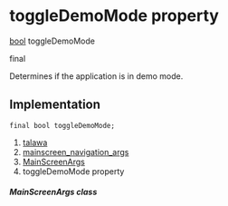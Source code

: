 
<div>

# toggleDemoMode property

</div>


[bool](https://api.flutter.dev/flutter/dart-core/bool-class.html)
toggleDemoMode


final




Determines if the application is in demo mode.



## Implementation

``` language-dart
final bool toggleDemoMode;
```







1.  [talawa](../../index.md)
2.  [mainscreen_navigation_args](../../models_mainscreen_navigation_args/)
3.  [MainScreenArgs](../../models_mainscreen_navigation_args/MainScreenArgs-class.md)
4.  toggleDemoMode property

##### MainScreenArgs class







